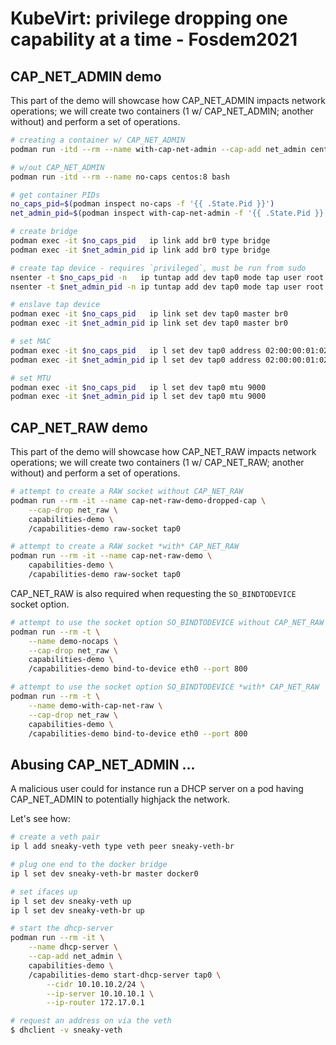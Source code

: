 # KubeVirt: privilege dropping one capability at a time - Fosdem2021

## CAP_NET_ADMIN demo

This part of the demo will showcase how CAP_NET_ADMIN impacts network
operations; we will create two containers (1 w/ CAP_NET_ADMIN; another without)
and perform a set of operations.

```bash
# creating a container w/ CAP_NET_ADMIN
podman run -itd --rm --name with-cap-net-admin --cap-add net_admin centos:8 bash

# w/out CAP_NET_ADMIN
podman run -itd --rm --name no-caps centos:8 bash

# get container PIDs
no_caps_pid=$(podman inspect no-caps -f '{{ .State.Pid }}')
net_admin_pid=$(podman inspect with-cap-net-admin -f '{{ .State.Pid }}')

# create bridge
podman exec -it $no_caps_pid   ip link add br0 type bridge
podman exec -it $net_admin_pid ip link add br0 type bridge

# create tap device - requires `privileged`, must be run from sudo
nsenter -t $no_caps_pid -n   ip tuntap add dev tap0 mode tap user root
nsenter -t $net_admin_pid -n ip tuntap add dev tap0 mode tap user root

# enslave tap device
podman exec -it $no_caps_pid   ip link set dev tap0 master br0
podman exec -it $net_admin_pid ip link set dev tap0 master br0

# set MAC
podman exec -it $no_caps_pid   ip l set dev tap0 address 02:00:00:01:02:03
podman exec -it $net_admin_pid ip l set dev tap0 address 02:00:00:01:02:03

# set MTU
podman exec -it $no_caps_pid   ip l set dev tap0 mtu 9000
podman exec -it $net_admin_pid ip l set dev tap0 mtu 9000
```

## CAP_NET_RAW demo

This part of the demo will showcase how CAP_NET_RAW impacts network
operations; we will create two containers (1 w/ CAP_NET_RAW; another without)
and perform a set of operations.

```bash
# attempt to create a RAW socket without CAP_NET_RAW
podman run --rm -it --name cap-net-raw-demo-dropped-cap \
    --cap-drop net_raw \
    capabilities-demo \
    /capabilities-demo raw-socket tap0

# attempt to create a RAW socket *with* CAP_NET_RAW
podman run --rm -it --name cap-net-raw-demo \
    capabilities-demo \
    /capabilities-demo raw-socket tap0
```

CAP_NET_RAW is also required when requesting the `SO_BINDTODEVICE` socket
option.

```bash
# attempt to use the socket option SO_BINDTODEVICE without CAP_NET_RAW
podman run --rm -t \
    --name demo-nocaps \
    --cap-drop net_raw \
    capabilities-demo \
    /capabilities-demo bind-to-device eth0 --port 800

# attempt to use the socket option SO_BINDTODEVICE *with* CAP_NET_RAW
podman run --rm -t \
    --name demo-with-cap-net-raw \
    --cap-drop net_raw \
    capabilities-demo \
    /capabilities-demo bind-to-device eth0 --port 800
```

## Abusing CAP_NET_ADMIN ...

A malicious user could for instance run a DHCP server on a pod having
CAP_NET_ADMIN to potentially highjack the network.

Let's see how:
```bash
# create a veth pair
ip l add sneaky-veth type veth peer sneaky-veth-br

# plug one end to the docker bridge
ip l set dev sneaky-veth-br master docker0

# set ifaces up
ip l set dev sneaky-veth up
ip l set dev sneaky-veth-br up

# start the dhcp-server
podman run --rm -it \
    --name dhcp-server \
    --cap-add net_admin \
    capabilities-demo \
    /capabilities-demo start-dhcp-server tap0 \
        --cidr 10.10.10.2/24 \
        --ip-server 10.10.10.1 \
        --ip-router 172.17.0.1

# request an address on via the veth
$ dhclient -v sneaky-veth
```
